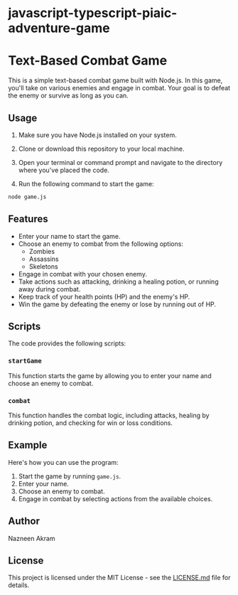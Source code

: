 # javascript-typescript-piaic-adventure-game



# Text-Based Combat Game

This is a simple text-based combat game built with Node.js. In this game, you'll take on various enemies and engage in combat. Your goal is to defeat the enemy or survive as long as you can.

## Usage

1. Make sure you have Node.js installed on your system.

2. Clone or download this repository to your local machine.

3. Open your terminal or command prompt and navigate to the directory where you've placed the code.

4. Run the following command to start the game:

```bash
node game.js
```


## Features

- Enter your name to start the game.
- Choose an enemy to combat from the following options:
  - Zombies
  - Assassins
  - Skeletons
- Engage in combat with your chosen enemy.
- Take actions such as attacking, drinking a healing potion, or running away during combat.
- Keep track of your health points (HP) and the enemy's HP.
- Win the game by defeating the enemy or lose by running out of HP.

## Scripts

The code provides the following scripts:

### `startGame`

This function starts the game by allowing you to enter your name and choose an enemy to combat.

### `combat`

This function handles the combat logic, including attacks, healing by drinking potion, and checking for win or loss conditions.

## Example

Here's how you can use the program:

1. Start the game by running `game.js`.
2. Enter your name.
3. Choose an enemy to combat.
4. Engage in combat by selecting actions from the available choices.

## Author

Nazneen Akram

## License

This project is licensed under the MIT License - see the [LICENSE.md](LICENSE.md) file for details.

